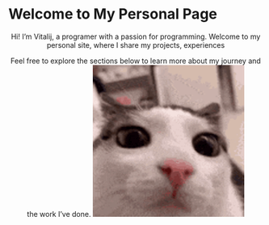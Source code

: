 # Welcome to My Personal Page

<div align='center'>
Hi! I’m Vitalij, a programer with a passion for programming. Welcome to my personal site, where I share my projects, experiences

Feel free to explore the sections below to learn more about my journey and the work I’ve done.
<img src="./static/img/image.png" alt="Me" width="300"/>
</div>
